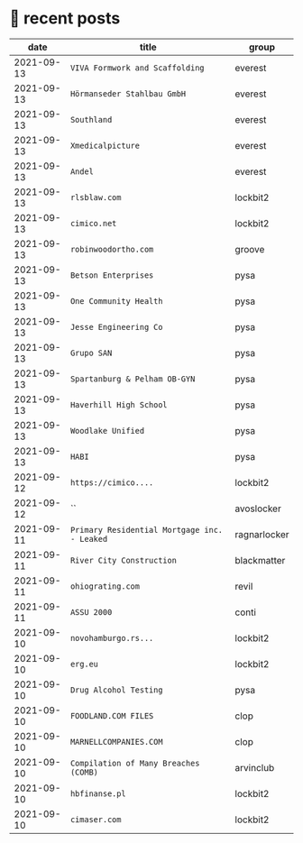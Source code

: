 # 📰 recent posts

| date | title | group |
|---|---|---|
| 2021-09-13 | `VIVA Formwork and Scaffolding` | everest |
| 2021-09-13 | `Hörmanseder Stahlbau GmbH` | everest |
| 2021-09-13 | `Southland` | everest |
| 2021-09-13 | `Xmedicalpicture` | everest |
| 2021-09-13 | `Andel` | everest |
| 2021-09-13 | `rlsblaw.com ` | lockbit2 |
| 2021-09-13 | `cimico.net ` | lockbit2 |
| 2021-09-13 | `robinwoodortho.com` | groove |
| 2021-09-13 | `Betson Enterprises` | pysa |
| 2021-09-13 | `One Community Health` | pysa |
| 2021-09-13 | `Jesse Engineering Co` | pysa |
| 2021-09-13 | `Grupo SAN` | pysa |
| 2021-09-13 | `Spartanburg & Pelham OB-GYN` | pysa |
| 2021-09-13 | `Haverhill High School` | pysa |
| 2021-09-13 | `Woodlake Unified` | pysa |
| 2021-09-13 | `HABI` | pysa |
| 2021-09-12 | `https://cimico.... ` | lockbit2 |
| 2021-09-12 | `` | avoslocker |
| 2021-09-11 | `Primary Residential Mortgage inc. - Leaked` | ragnarlocker |
| 2021-09-11 | `River City Construction` | blackmatter |
| 2021-09-11 | `ohiograting.com` | revil |
| 2021-09-11 | `ASSU 2000` | conti |
| 2021-09-10 | `novohamburgo.rs... ` | lockbit2 |
| 2021-09-10 | `erg.eu ` | lockbit2 |
| 2021-09-10 | `Drug Alcohol Testing` | pysa |
| 2021-09-10 | `FOODLAND.COM FILES  ` | clop |
| 2021-09-10 | `MARNELLCOMPANIES.COM` | clop |
| 2021-09-10 | `Compilation of Many Breaches (COMB)` | arvinclub |
| 2021-09-10 | `hbfinanse.pl ` | lockbit2 |
| 2021-09-10 | `cimaser.com ` | lockbit2 |
